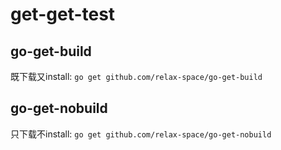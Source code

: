 # get-get-test


## go-get-build

既下载又install: `go get github.com/relax-space/go-get-build`


## go-get-nobuild

只下载不install: `go get github.com/relax-space/go-get-nobuild`